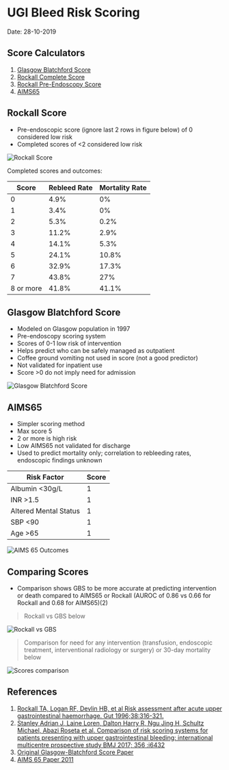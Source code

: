 # UGI Bleed Risk Scoring

Date: 28-10-2019

## Score Calculators

1. [Glasgow Blatchford Score](https://www.mdcalc.com/glasgow-blatchford-bleeding-score-gbs)
2. [Rockall Complete Score](https://www.mdcalc.com/rockall-score-upper-gi-bleeding-complete)
3. [Rockall Pre-Endoscopy Score](https://www.mdcalc.com/rockall-score-upper-gi-bleeding-pre-endoscopy)
4. [AIMS65](https://www.mdcalc.com/aims65-score-upper-gi-bleeding-mortality)

## Rockall Score

- Pre-endoscopic score (ignore last 2 rows in figure below) of 0 considered low risk
- Completed scores of &lt;2 considered low risk

![Rockall Score](/media/gastro/rockallscore.png)

Completed scores and outcomes:

| Score | Rebleed Rate | Mortality Rate |
| ------| ------ | ------- |
| 0 | 4.9% | 0% |
|1 | 3.4% | 0% |
|2 | 5.3% | 0.2% |
|3 | 11.2% | 2.9% |
|4 | 14.1% | 5.3% |
|5 | 24.1% | 10.8% |
|6 | 32.9% | 17.3% |
|7 | 43.8% | 27% |
|8 or more | 41.8% | 41.1%|

## Glasgow Blatchford Score

- Modeled on Glasgow population in 1997
- Pre-endoscopy scoring system
- Scores of 0-1 low risk of intervention
- Helps predict who can be safely managed as outpatient
- Coffee ground vomiting not used in score (not a good predictor)
- Not validated for inpatient use
- Score &gt;0 do not imply need for admission

![Glasgow Blatchford Score](/media/gastro/GlasgowBlatchfordScore.png)

## AIMS65

- Simpler scoring method
- Max score 5
- 2 or more is high risk
- Low AIMS65 not validated for discharge
- Used to predict mortality only; correlation to rebleeding rates, endoscopic findings unknown

| Risk Factor | Score |
| ------- | ------- |
| Albumin &lt;30g/L | 1 |
| INR &gt;1.5 | 1 |
| Altered Mental Status | 1 |
| SBP &lt;90 | 1 |
| Age &gt;65 | 1 |

![AIMS 65 Outcomes](/media/gastro/aims65.jpg)

## Comparing Scores

- Comparison shows GBS to be more accurate at predicting intervention or death compared to AIMS65 or Rockall (AUROC of 0.86 vs 0.66 for Rockall and 0.68 for AIMS65)(2)

>Rockall vs GBS below

![Rockall vs GBS](/media/gastro/rockallvsgbs.png)

>Comparison for need for any intervention (transfusion, endoscopic treatment, interventional radiology or surgery) or 30-day mortality below

![Scores comparison](/media/gastro/GI%20bleed%20score%20comparison.jpg)

## References

1. [Rockall TA, Logan RF, Devlin HB, et al Risk assessment after acute upper gastrointestinal haemorrhage. Gut 1996;38:316-321.](https://gut.bmj.com/content/38/3/316.info)
2. [Stanley Adrian J, Laine Loren, Dalton Harry R, Ngu Jing H, Schultz Michael, Abazi Roseta et al. Comparison of risk scoring systems for patients presenting with upper gastrointestinal bleeding: international multicentre prospective study BMJ 2017; 356 :i6432](https://www.bmj.com/content/356/bmj.i6432)
3. [Original Glasgow-Blatchford Score Paper](https://www.thelancet.com/journals/lancet/article/PIIS0140-6736(00)02816-6/fulltext#figures)
4. [AIMS 65 Paper 2011](https://www.sciencedirect.com/science/article/pii/S0016510711018633)
